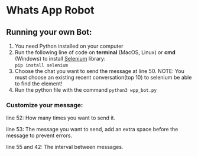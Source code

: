 # Whats App Robot

## Running your own Bot:
 
1. You need Python installed on your computer    
2. Run the following line of code on **terminal** (MacOS, Linux) or **cmd** (Windows) to install [Selenium](https://www.selenium.dev/) library:  
`pip install selenium`  
3. Choose the chat you want to send the message at line 50. NOTE: You must choose an existing recent conversation(top 10) to selenium be able to find the element!    
4. Run the python file with the command `python3 wpp_bot.py`

### Customize your message:  
line 52: How many times you want to send it.   

line 53: The message you want to send, add an extra space before the message to prevent errors.   

line 55 and 42: The interval between messages.  



